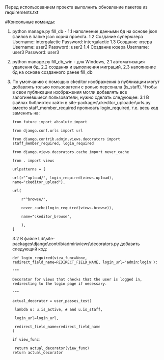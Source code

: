 Перед использованием проекта выполнить обновление пакетов из requirements.txt

#Консольные команды:
1. python manage.py fill_db - 
   1.1 наполнение данными бд на основе json файлов в
   папке json корня проекта.
   1.2 Создание суперюзера Username: intergalactic Password: intergalactic
   1.3 Создание юзера Username: user2 Password: user2
   1.4 Создание юзера Username: user3 Password: user3
2. python manage.py fill_db_win - для Windows, 
   2.1 автоматизация удаления бд, 
   2.2 создания и выполнения миграций, 
   2.3 наполнение бд на основе созданного ранее fill_db
3. По умолчанию с помощью ckeditor изображения в публикации могут добавлять только пользователи с ролью персонала (is_staff). Чтобы в свои публикации изображения могли добавлять    все залогиневшиеся пользователи, нужно сделать следующее: 
   3.1 В файлах библиотек зайти в site-packages\ckeditor_uploader\urls.py вместо staff_member_required прописать login_required, т.е. весь код заменить на:

       from future import absolute_import

       from django.conf.urls import url

       from django.contrib.admin.views.decorators import staff_member_required, login_required

       from django.views.decorators.cache import never_cache

       from . import views

       urlpatterns = [

       url(r"^upload/", login_required(views.upload), name="ckeditor_upload"),

       url(

           r"^browse/",
    
           never_cache(login_required(views.browse)),
    
           name="ckeditor_browse",
    
           ),
       ]

   3.2 В файле Lib\site-packages\django\contrib\admin\views\decorators.py добавить следующий код:

       def login_required(view_func=None, redirect_field_name=REDIRECT_FIELD_NAME, login_url='admin:login'):

       """

       Decorator for views that checks that the user is logged in, redirecting to the login page if necessary.

       """

       actual_decorator = user_passes_test(

        lambda u: u.is_active, # and u.is_staff,
 
        login_url=login_url,
 
        redirect_field_name=redirect_field_name
       )

       if view_func:

        return actual_decorator(view_func)
       return actual_decorator

